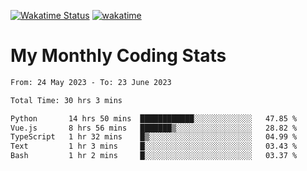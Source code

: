 [![Wakatime Status](https://github.com/noopurphalak/noopurphalak/workflows/wakatime-status-update/badge.svg)](https://github.com/noopurphalak/noopurphalak/actions/workflows/main.yml)
[![wakatime](https://wakatime.com/badge/user/80ace140-ef40-4fdd-b8ed-f3be3d2e1aea.svg)](https://wakatime.com/@80ace140-ef40-4fdd-b8ed-f3be3d2e1aea)

# My Monthly Coding Stats

<!--START_SECTION:waka-->

```txt
From: 24 May 2023 - To: 23 June 2023

Total Time: 30 hrs 3 mins

Python       14 hrs 50 mins  ████████████░░░░░░░░░░░░░   47.85 %
Vue.js       8 hrs 56 mins   ███████▒░░░░░░░░░░░░░░░░░   28.82 %
TypeScript   1 hr 32 mins    █▒░░░░░░░░░░░░░░░░░░░░░░░   04.99 %
Text         1 hr 3 mins     █░░░░░░░░░░░░░░░░░░░░░░░░   03.43 %
Bash         1 hr 2 mins     █░░░░░░░░░░░░░░░░░░░░░░░░   03.37 %
```

<!--END_SECTION:waka-->
